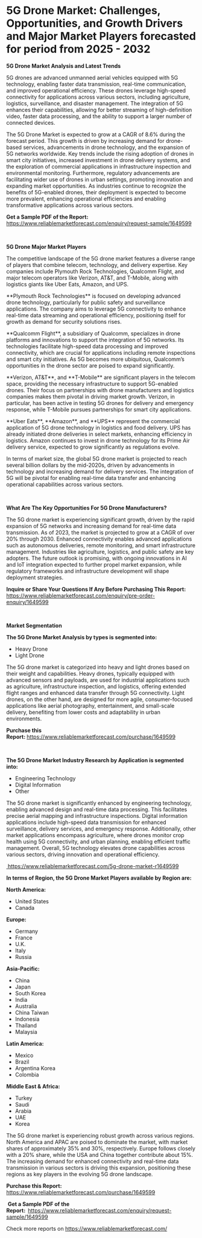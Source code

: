 <p><h1>5G Drone Market: Challenges, Opportunities, and Growth Drivers and Major Market Players forecasted for period from 2025 - 2032</h1></p><p><strong>5G Drone Market Analysis and Latest Trends</strong></p>
<p><p>5G drones are advanced unmanned aerial vehicles equipped with 5G technology, enabling faster data transmission, real-time communication, and improved operational efficiency. These drones leverage high-speed connectivity for applications across various sectors, including agriculture, logistics, surveillance, and disaster management. The integration of 5G enhances their capabilities, allowing for better streaming of high-definition video, faster data processing, and the ability to support a larger number of connected devices.</p><p>The 5G Drone Market is expected to grow at a CAGR of 8.6% during the forecast period. This growth is driven by increasing demand for drone-based services, advancements in drone technology, and the expansion of 5G networks worldwide. Key trends include the rising adoption of drones in smart city initiatives, increased investment in drone delivery systems, and the exploration of commercial applications in infrastructure inspection and environmental monitoring. Furthermore, regulatory advancements are facilitating wider use of drones in urban settings, promoting innovation and expanding market opportunities. As industries continue to recognize the benefits of 5G-enabled drones, their deployment is expected to become more prevalent, enhancing operational efficiencies and enabling transformative applications across various sectors.</p></p>
<p><strong>Get a Sample PDF of the Report:&nbsp;</strong> <a href="https://www.reliablemarketforecast.com/enquiry/request-sample/1649599?utm_campaign=2268&utm_medium=2&utm_source=Github&utm_content=ia&utm_term=18022025&utm_id=5g-drone">https://www.reliablemarketforecast.com/enquiry/request-sample/1649599</a></p>
<p>&nbsp;</p>
<p><strong>5G Drone Major Market Players</strong></p>
<p><p>The competitive landscape of the 5G drone market features a diverse range of players that combine telecom, technology, and delivery expertise. Key companies include Plymouth Rock Technologies, Qualcomm Flight, and major telecom operators like Verizon, AT&T, and T-Mobile, along with logistics giants like Uber Eats, Amazon, and UPS.</p><p>**Plymouth Rock Technologies** is focused on developing advanced drone technology, particularly for public safety and surveillance applications. The company aims to leverage 5G connectivity to enhance real-time data streaming and operational efficiency, positioning itself for growth as demand for security solutions rises.</p><p>**Qualcomm Flight**, a subsidiary of Qualcomm, specializes in drone platforms and innovations to support the integration of 5G networks. Its technologies facilitate high-speed data processing and improved connectivity, which are crucial for applications including remote inspections and smart city initiatives. As 5G becomes more ubiquitous, Qualcomm’s opportunities in the drone sector are poised to expand significantly.</p><p>**Verizon, AT&T**, and **T-Mobile** are significant players in the telecom space, providing the necessary infrastructure to support 5G-enabled drones. Their focus on partnerships with drone manufacturers and logistics companies makes them pivotal in driving market growth. Verizon, in particular, has been active in testing 5G drones for delivery and emergency response, while T-Mobile pursues partnerships for smart city applications.</p><p>**Uber Eats**, **Amazon**, and **UPS** represent the commercial application of 5G drone technology in logistics and food delivery. UPS has already initiated drone deliveries in select markets, enhancing efficiency in logistics. Amazon continues to invest in drone technology for its Prime Air delivery service, expected to grow significantly as regulations evolve.</p><p>In terms of market size, the global 5G drone market is projected to reach several billion dollars by the mid-2020s, driven by advancements in technology and increasing demand for delivery services. The integration of 5G will be pivotal for enabling real-time data transfer and enhancing operational capabilities across various sectors.</p></p>
<p>&nbsp;</p>
<p><strong>What Are The Key Opportunities For 5G Drone Manufacturers?</strong></p>
<p><p>The 5G drone market is experiencing significant growth, driven by the rapid expansion of 5G networks and increasing demand for real-time data transmission. As of 2023, the market is projected to grow at a CAGR of over 20% through 2030. Enhanced connectivity enables advanced applications such as autonomous deliveries, remote monitoring, and smart infrastructure management. Industries like agriculture, logistics, and public safety are key adopters. The future outlook is promising, with ongoing innovations in AI and IoT integration expected to further propel market expansion, while regulatory frameworks and infrastructure development will shape deployment strategies.</p></p>
<p><strong>Inquire or Share Your Questions If Any Before Purchasing This Report:</strong> <a href="https://www.reliablemarketforecast.com/enquiry/pre-order-enquiry/1649599?utm_campaign=2268&utm_medium=2&utm_source=Github&utm_content=ia&utm_term=18022025&utm_id=5g-drone">https://www.reliablemarketforecast.com/enquiry/pre-order-enquiry/1649599</a></p>
<p>&nbsp;</p>
<p><strong>Market Segmentation</strong></p>
<p><strong>The 5G Drone Market Analysis by types is segmented into:</strong></p>
<p><ul><li>Heavy Drone</li><li>Light Drone</li></ul></p>
<p><p>The 5G drone market is categorized into heavy and light drones based on their weight and capabilities. Heavy drones, typically equipped with advanced sensors and payloads, are used for industrial applications such as agriculture, infrastructure inspection, and logistics, offering extended flight ranges and enhanced data transfer through 5G connectivity. Light drones, on the other hand, are designed for more agile, consumer-focused applications like aerial photography, entertainment, and small-scale delivery, benefiting from lower costs and adaptability in urban environments.</p></p>
<p><strong>Purchase this Report:&nbsp;</strong><a href="https://www.reliablemarketforecast.com/purchase/1649599?utm_campaign=2268&utm_medium=2&utm_source=Github&utm_content=ia&utm_term=18022025&utm_id=5g-drone">https://www.reliablemarketforecast.com/purchase/1649599</a></p>
<p>&nbsp;</p>
<p><strong>The 5G Drone Market Industry Research by Application is segmented into:</strong></p>
<p><ul><li>Engineering Technology</li><li>Digital Information</li><li>Other</li></ul></p>
<p><p>The 5G drone market is significantly enhanced by engineering technology, enabling advanced design and real-time data processing. This facilitates precise aerial mapping and infrastructure inspections. Digital information applications include high-speed data transmission for enhanced surveillance, delivery services, and emergency response. Additionally, other market applications encompass agriculture, where drones monitor crop health using 5G connectivity, and urban planning, enabling efficient traffic management. Overall, 5G technology elevates drone capabilities across various sectors, driving innovation and operational efficiency.</p></p>
<p><a href="https://www.reliablemarketforecast.com/5g-drone-market-r1649599?utm_campaign=2268&utm_medium=2&utm_source=Github&utm_content=ia&utm_term=18022025&utm_id=5g-drone">&nbsp;https://www.reliablemarketforecast.com/5g-drone-market-r1649599</a></p>
<p><strong>In terms of Region, the 5G Drone Market Players available by Region are:</strong></p>
<p>
    <p> <strong> North America: </strong>
        <ul>
            <li>United States</li>
            <li>Canada</li>
        </ul>
        </p> 
    <p> <strong> Europe: </strong>
        <ul>
            <li>Germany</li>
            <li>France</li>
            <li>U.K.</li>
            <li>Italy</li>
            <li>Russia</li>
        </ul>
        </p> 
    <p> <strong> Asia-Pacific: </strong>
        <ul>
            <li>China</li>
            <li>Japan</li>
            <li>South Korea</li>
            <li>India</li>
            <li>Australia</li>
            <li>China Taiwan</li>
            <li>Indonesia</li>
            <li>Thailand</li>
            <li>Malaysia</li>
        </ul>
        </p> 
    <p> <strong> Latin America: </strong>
        <ul>
            <li>Mexico</li>
            <li>Brazil</li>
            <li>Argentina Korea</li>
            <li>Colombia</li>
        </ul>
        </p> 
    <p> <strong> Middle East & Africa: </strong>
        <ul>
            <li>Turkey</li>
            <li>Saudi</li>
            <li>Arabia</li>
            <li>UAE</li>
            <li>Korea</li>
        </ul>
    </p>
    </p>
<p><p>The 5G drone market is experiencing robust growth across various regions. North America and APAC are poised to dominate the market, with market shares of approximately 35% and 30%, respectively. Europe follows closely with a 20% share, while the USA and China together contribute about 15%. The increasing demand for enhanced connectivity and real-time data transmission in various sectors is driving this expansion, positioning these regions as key players in the evolving 5G drone landscape.</p></p>
<p><strong>Purchase this Report: </strong><a href="https://www.reliablemarketforecast.com/purchase/1649599?utm_campaign=2268&utm_medium=2&utm_source=Github&utm_content=ia&utm_term=18022025&utm_id=5g-drone">https://www.reliablemarketforecast.com/purchase/1649599</a></p>
<p>&nbsp;<strong>Get a Sample PDF of the Report:&nbsp;&nbsp;</strong><a href="https://www.reliablemarketforecast.com/enquiry/request-sample/1649599?utm_campaign=2268&utm_medium=2&utm_source=Github&utm_content=ia&utm_term=18022025&utm_id=5g-drone">https://www.reliablemarketforecast.com/enquiry/request-sample/1649599</a></p>
<p><strong></strong></p>
<p>Check more reports on <a href="https://www.reliablemarketforecast.com/?utm_campaign=2268&utm_medium=2&utm_source=Github&utm_content=ia&utm_term=18022025&utm_id=5g-drone">https://www.reliablemarketforecast.com/</a></p>
